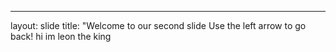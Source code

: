 ---
layout: slide
title: "Welcome to our second slide
Use the left arrow to go back!
hi im leon the king
